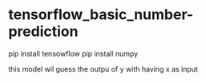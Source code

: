# tensorflow_basic_number-prediction

pip install tensowflow
pip install numpy
 
 this model wil guess the outpu of y with having x as input
 
